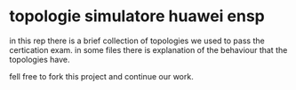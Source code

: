 # topologie simulatore huawei ensp

in this rep there is a brief collection of topologies we used to pass the certication exam.
in some files there is explanation of the behaviour that the topologies have.

fell free to fork this project and continue our work.
